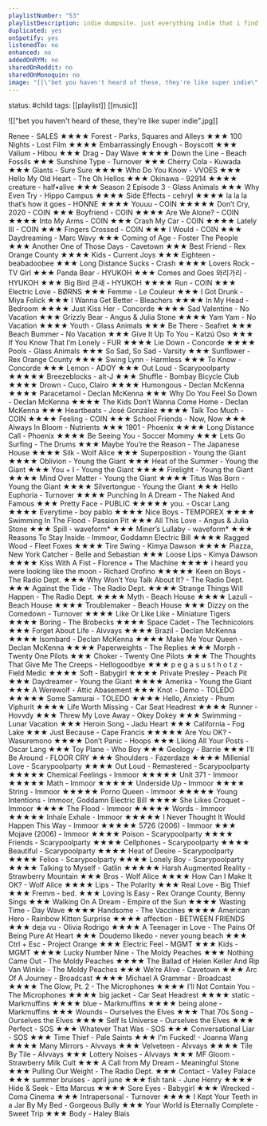 ```yaml
---
playlistNumber: "53"
playlistDescription: indie dumpsite. just everything indie that i find  i will dump it here.
duplicated: yes
onSpotify: yes
listenedTo: no
enhanced: no
addedOnRYM: no
sharedOnReddit: no
sharedOnMonoquin: no
image: "[[\"bet you haven't heard of these, they're like super indie\".jpg]]"
---
```

status: #child 
tags: [[playlist]] [[music]] 

![["bet you haven't heard of these, they're like super indie".jpg]]

Renee - SALES ★★★★
Forest - Parks, Squares and Alleys ★★★
100 Nights - Lost Film ★★★★
Embarrassingly Enough - Boyscott ★★★
Valium - Hibou ★★★
Drag - Day Wave ★★★★
Down the Line - Beach Fossils ★★★
Sunshine Type - Turnover ★★★
Cherry Cola - Kuwada ★★★
Giants - Sure Sure ★★★★
Who Do You Know - VVOES ★★★
Hello My Old Heart - The Oh Hellos ★★★
Okinawa - 92914 ★★★★
creature - half•alive ★★★
Season 2 Episode 3 - Glass Animals ★★★
Why Even Try - Hippo Campus ★★★★
Side Effects - cehryl ★★★★
la la la that’s how it goes - HONNE ★★★★
Youuu - COIN ★★★★★
Don’t Cry, 2020 - COIN ★★★
Boyfriend - COIN ★★★★
Are We Alone? - COIN ★★★★
Into My Arms - COIN ★★★
Crash My Car - COIN ★★★★
Lately III - COIN ★★★
Fingers Crossed - COIN ★★★
I Would - COIN ★★★
Daydreaming - Marc Wavy ★★★
Coming of Age - Foster The People ★★★
Another One of Those Days - Cavetown ★★★
Best Friend - Rex Orange County ★★★★
Kids - Current Joys ★★★
Eighteen - beabadoobee ★★★
Long Distance Sucks - Crash ★★★★
Lovers Rock - TV Girl ★★★
Panda Bear - HYUKOH ★★★
Comes and Goes 와리가리 - HYUKOH ★★★
Big Bird 큰새 - HYUKOH ★★★★
Run - COIN ★★★
Electric Love - BØRNS ★★★
Femme - Le Couleur ★★★
I Got Drunk - Miya Folick ★★★
I Wanna Get Better - Bleachers ★★★★
In My Head - Bedroom ★★★★
Just Kiss Her - Concorde ★★★★
Sad Valentine - No Vacation ★★★
Grizzly Bear - Angus & Julia Stone ★★★★
Yam Yam - No Vacation ★★★★
Youth - Glass Animals ★★★
Be There - Seafret ★★★
Beach Bummer - No Vacation ★★★
Give It Up To You - Katzú Oso ★★★
If You Know That I’m Lonely - FUR ★★★★
Lie Down - Concorde ★★★★
Pools - Glass Animals ★★★
So Sad, So Sad - Varsity ★★★
Sunflower - Rex Orange County ★★★★
Swing Lynn - Harmless ★★★
To Know - Concorde ★★★
Lemon - ADOY ★★★
Out Loud - Scarypoolparty ★★★★★
Breezeblocks - alt-J ★★★
Shuffle - Bombay Bicycle Club ★★★★
Drown - Cuco, Clairo ★★★★
Humongous - Declan McKenna ★★★★
Paracetamol - Declan McKenna ★★★
Why Do You Feel So Down - Declan McKenna ★★★★
The Kids Don’t Wanna Come Home - Declan McKenna ★★★
Heartbeats - José Gonzàlez ★★★★
Talk Too Much - COIN ★★★★
Feeling - COIN ★★★
School Friends - Now, Now ★★★
Always In Bloom - Nutrients ★★★
1901 - Phoenix ★★★★
Long Distance Call - Phoenix ★★★★
Be Seeing You - Soccer Mommy ★★★
Lets Go Surfing - The Drums ★★★
Maybe You’re the Reason - The Japanese House ★★★★
Silk - Wolf Alice ★★★
Superposition - Young the Giant ★★★★
Oblivion - Young the Giant ★★★
Heat of the Summer - Young the Giant ★★★
You + I - Young the Giant ★★★★
Firelight - Young the Giant ★★★★
Mind Over Matter - Young the Giant ★★★★
Titus Was Born - Young the Giant ★★★★
Silvertongue - Young the Giant ★★★
Hello Euphoria - Turnover ★★★★
Punching In A Dream - The Naked And Famous ★★★
Pretty Face - PUBLIC ★★★★★
you. - Oscar Lang ★★★★
Everytime - boy pablo ★★★★
Nice Boys - TEMPOREX ★★★★
Swimming In The Flood - Passion Pit ★★★
All This Love - Angus & Julia Stone ★★★
Spill - waveform* ★★★
Miner’s Lullaby - waveform* ★★★
Reasons To Stay Inside - Immoor, Goddamn Electric Bill ★★★★
Ragged Wood - Fleet Foxes ★★★★
Tire Swing - Kimya Dawson ★★★★
Piazza, New York Catcher - Belle and Sebastian ★★★
Loose Lips - Kimya Dawson ★★★★
Kiss With A Fist - Florence + The Machine ★★★★
i heard you were looking like the moon - Richard Orofino ★★★★★
Keen on Boys - The Radio Dept. ★★★
Why Won’t You Talk About It? - The Radio Dept. ★★★
Against the Tide - The Radio Dept. ★★★★
Strange Things Will Happen - The Radio Dept. ★★★★
Myth - Beach House ★★★★
Lazuli - Beach House ★★★★
Troublemaker - Beach House ★★★
Dizzy on the Comedown - Turnover ★★★★
Like Or Like Like - Miniature Tigers ★★★★
Boring - The Brobecks ★★★★
Space Cadet - The Technicolors ★★★
Forget About Life - Alvvays ★★★★
Brazil - Declan McKenna ★★★★
Isombard - Declan McKenna ★★★★
Make Me Your Queen - Declan McKenna ★★★★
Paperweights - The Replies ★★★
Morph - Twenty One Pilots ★★★
Choker - Twenty One Pilots ★★★
The Thoughts That Give Me The Creeps - Hellogoodbye ★★★
p e g a s u s t h o t z - Field Medic ★★★★
Soft - Babygirl ★★★★
Private Presley - Peach Pit ★★★
Daydreamer - Young the Giant ★★★★
Amerika - Young the Giant ★★★
A Werewolf - Attic Abasement ★★★
Knot - Demo - TOLEDO ★★★★★
Some Samurai - TOLEDO ★★★★
Hello, Anxiety - Phum Viphurit ★★★★
Life Worth Missing - Car Seat Headrest ★★★★
Runner - Hovvdy ★★★
Threw My Love Away - Okey Dokey ★★★
Swimming - Lunar Vacation ★★★
Heroin Song - Jadu Heart ★★★
California - Fog Lake ★★★
Just Because - Cape Francis ★★★★★
Are You OK? - Wasuremono ★★★★
Don’t Panic - Hoops ★★★
Liking All Your Posts - Oscar Lang ★★★
Toy Plane - Who Boy ★★★
Geology - Barrie ★★★
I’ll Be Around - FLOOR CRY ★★★
Shoulders - Fazerdaze ★★★★
Millenial Love - Scarypoolparty ★★★★
Out Loud - Remastered - Scarypoolparty ★★★★★
Chemical Feelings - Immoor ★★★★★
Unit 371 - Immoor ★★★★★
Math - Immoor ★★★★★
Underside Up  - Immoor ★★★★
String - Immoor ★★★★★
Porno Queen - Immoor ★★★★★
Young Intentions - Immoor, Goddamn Electric Bill ★★★★
She Likes Croquet - Immoor ★★★★
The Flood - Immoor ★★★★★
Words - Immoor ★★★★★
Inhale Exhale - Immoor ★★★★★
I Never Thought It Would Happen This Way - Immoor ★★★★★
5726 (2006) - Immoor ★★★
Mojave (2006) - Immoor ★★★★
Poison - Scarypoolparty ★★★★
Friends - Scarypoolparty ★★★★
Cellphones - Scarypoolparty ★★★★
Beautiful - Scarypoolparty ★★★★
Heat of Desire - Scarypoolparty ★★★★
Felios - Scarypoolparty ★★★★
Lonely Boy - Scarypoolparty ★★★★
Talking to Myself - Gatlin ★★★★★
Harsh Augmented Reality - Strawberry Mountain ★★★
Bros - Wolf Alice ★★★★
How Can I Make It OK? - Wolf Alice ★★★★
Lips - The Polarity ★★★
Real Love - Big Thief ★★★
Fremm - bed. ★★★
Loving Is Easy - Rex Orange County, Benny Sings ★★★
Walking On A Dream - Empire of the Sun ★★★★
Wasting Time - Day Wave ★★★★
Handsome - The Vaccines ★★★★
American Hero - Rainbow Kitten Surprise ★★★★
affection - BETWEEN FRIENDS ★★★
deja vu - Olivia Rodrigo ★★★★
A Teenager in Love - The Pains Of Being Pure At Heart ★★★
Doudemo Iikedo - never young beach ★★★
Ctrl + Esc - Project Orange ★★★
Electric Feel - MGMT ★★★
Kids - MGMT ★★★★
Lucky Number Nine - The Moldy Peaches ★★★
Nothing Came Out - The Moldy Peaches ★★★★
The Ballad of Helen Keller And Rip Van Winkle - The Moldy Peaches ★★★
We’re Alive - Cavetown ★★★
Arc Of A Journey - Broadcast ★★★★
Michael A Grammar - Broadcast ★★★★
The Glow, Pt. 2 - The Microphones ★★★★
I’ll Not Contain You - The Microphones ★★★★
big jacket - Car Seat Headrest ★★★★
static - Markmuffins ★★★★
blue - Markmuffins ★★★★
being alone - Markmuffins ★★★
Wounds - Ourselves the Elves ★★★
That 70s Song - Ourselves the Elves ★★★★
Self Is Universe - Ourselves the Elves ★★★
Perfect - SOS ★★★
Whatever That Was - SOS ★★★
Conversational Liar - SOS ★★★
Time Thief - Pale Saints ★★★
I’m Fucked! - Joanna Wang ★★★★
Many Mirrors - Alvvays ★★★
Velveteen - Alvvays ★★★★
Tile By Tile - Alvvays ★★★
Lottery Noises - Alvvays ★★★
MF Gloom - Strawberry Milk Cult ★★★
A Call from My Dream - Meaningful Stone ★★★
Pulling Our Weight - The Radio Dept. ★★★
Contact - Valley Palace ★★★
summer bruises - april june ★★★
fish tank - June Henry ★★★★
Hide & Seek - Etta Marcus ★★★★
Sore Eyes - Babygirl ★★★
Wrecked - Coma Cinema ★★★
Intrapersonal - Turnover ★★★★
I Kept Your Teeth in a Jar By My Bed - Gorgeous Bully ★★★
Your World is Eternally Complete - Sweet Trip ★★★
Body - Haley Blais

